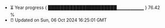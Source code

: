 - ⏳ Year progress { ██████████████████████▁▁▁▁▁▁▁▁ } 76.42 %
- ⏰ Updated on Sun, 06 Oct 2024 16:25:01 GMT

